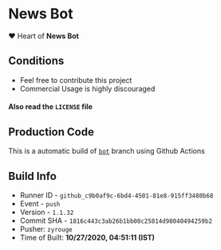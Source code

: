 # News Bot

❤️ Heart of **News Bot**

## Conditions

-   Feel free to contribute this project
-   Commercial Usage is highly discouraged

#### Also read the `LICENSE` file


## Production Code
This is a automatic build of [`bot`](https://github.com/zyrouge/news-discord/tree/bot) branch using Github Actions
## Build Info
* Runner ID - `github_c9b0af9c-6bd4-4501-81e8-915ff3480b68`
* Event - `push`
* Version - `1.1.32`
* Commit SHA - `1816c443c3ab26b1bb08c25814d98040494259b2`
* Pusher: `zyrouge`
* Time of Built: **10/27/2020, 04:51:11 (IST)**